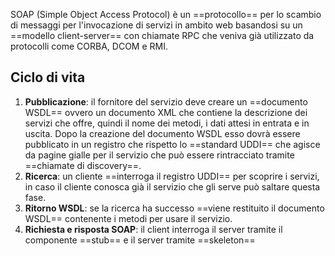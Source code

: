 SOAP (Simple Object Access Protocol) è un ==protocollo== per lo scambio di messaggi per l'invocazione di servizi in ambito web basandosi su un ==modello client-server== con chiamate RPC che veniva già utilizzato da protocolli come CORBA, DCOM e RMI.
## Ciclo di vita
1. **Pubblicazione**: il fornitore del servizio deve creare un ==documento WSDL== ovvero un documento XML che contiene la descrizione dei servizi che offre, quindi il nome dei metodi, i dati attesi in entrata e in uscita. Dopo la creazione del documento WSDL esso dovrà essere pubblicato in un registro che rispetto lo ==standard UDDI== che agisce da pagine gialle per il servizio che può essere rintracciato tramite ==chiamate di discovery==.
2. **Ricerca**: un cliente ==interroga il registro UDDI== per scoprire i servizi, in caso il cliente conosca già il servizio che gli serve può saltare questa fase.
3. **Ritorno WSDL**: se la ricerca ha successo ==viene restituito il documento WSDL== contenente i metodi per usare il servizio.
4. **Richiesta e risposta SOAP**: il client interroga il server tramite il componente ==stub== e il server tramite ==skeleton==